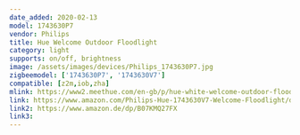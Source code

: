 ```yaml
---
date_added: 2020-02-13
model: 1743630P7
vendor: Philips
title: Hue Welcome Outdoor Floodlight
category: light
supports: on/off, brightness
image: /assets/images/devices/Philips_1743630P7.jpg
zigbeemodel: ['1743630P7', '1743630V7']
compatible: [z2m,iob,zha]
mlink: https://www2.meethue.com/en-gb/p/hue-white-welcome-outdoor-floodlight/1743630P7
link: https://www.amazon.com/Philips-Hue-1743630V7-Welcome-Floodlight/dp/B07NDGBHTQ
link2: https://www.amazon.de/dp/B07KMQ27FX
link3: 
---
```

